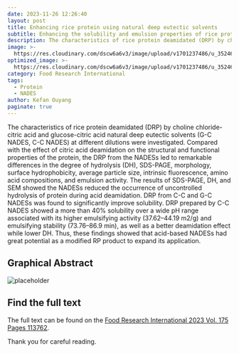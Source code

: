 ```yaml
---
date: 2023-11-26 12:26:40
layout: post
title: Enhancing rice protein using natural deep eutectic solvents
subtitle: Enhancing the solubility and emulsion properties of rice protein by deamidation of citric acid-based natural deep eutectic solvents.
description: The characteristics of rice protein deamidated (DRP) by choline chloride-citric acid and glucose-citric acid natural deep eutectic solvents (G-C NADES, C-C NADES) at different dilutions were investigated.
image: >-
  https://res.cloudinary.com/dscw6a6v3/image/upload/v1701237486/u_3524627261_87446291_fm_253_fmt_auto_app_138_f_JPEG_yyyxbi.jpg
optimized_image: >-
  https://res.cloudinary.com/dscw6a6v3/image/upload/v1701237486/u_3524627261_87446291_fm_253_fmt_auto_app_138_f_JPEG_yyyxbi.jpg
category: Food Research International
tags:
  - Protein
  - NADES
author: Kefan Ouyang
paginate: true
---
```

The characteristics of rice protein deamidated (DRP) by choline chloride-citric acid and glucose-citric acid natural deep eutectic solvents (G-C NADES, C-C NADES) at different dilutions were investigated. Compared with the effect of citric acid deamidation on the structural and functional properties of the protein, the DRP from the NADESs led to remarkable differences in the degree of hydrolysis (DH), SDS-PAGE, morphology, surface hydrophobicity, average particle size, intrinsic fluorescence, amino acid compositions, and emulsion activity. The results of SDS-PAGE, DH, and SEM showed the NADESs reduced the occurrence of uncontrolled hydrolysis of protein during acid deamidation. DRP from C-C and G-C NADESs was found to significantly improve solubility. DRP prepared by C-C NADES showed a more than 40% solubility over a wide pH range associated with its higher emulsifying activity (37.62–44.19 m2/g) and emulsifying stability (73.76–86.9 min), as well as a better deamidation effect while lower DH. Thus, these findings showed that acid-based NADESs had great potential as a modified RP product to expand its application.

## Graphical Abstract

  ![placeholder](https://res.cloudinary.com/dscw6a6v3/image/upload/v1701237379/1-s2.0-S0963996923013108-ga1_lrg_1_duczd5.jpg)
  
## Find the full text

The full text can be found on the [Food Research International 2023 Vol. 175 Pages 113762](https://doi.org/10.1016/j.foodres.2023.113762).

Thank you for careful reading.
